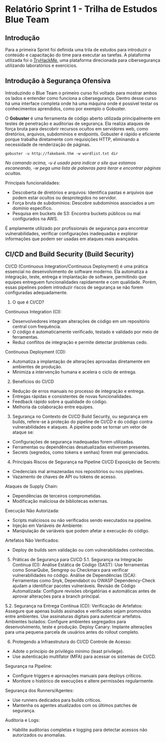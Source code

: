 # Relatório Sprint 1 - Trilha de Estudos Blue Team

## Introdução
Para a primeira Sprint foi definida uma trila de estudos para introduzir o conteúdo e capacitação do time para executar as tarefas. A plataforma utilizada foi o [TryHackMe](https://tryhackme.com/r/dashboard), uma plataforma direcionada para cibersegurança utilizando laboratórios e exercícios. 

## Introdução à Segurança Ofensiva

Introduzindo o Blue Team o primeiro curso foi voltado para mostrar ambos os lados e entender como funciona a cibersegurança. Dentro desse curso há uma interface completa onde há uma máquina onde é possível testar os conhecimentos aprendidos, como por exemplo o Gobuster.

O **Gobuster** é uma ferramenta de código aberto utilizada principalmente em testes de penetração e auditorias de segurança. Ela realiza ataques de força bruta para descobrir recursos ocultos em servidores web, como diretórios, arquivos, subdomínios e endpoints. Gobuster é rápido e eficiente porque trabalha diretamente com requisições HTTP, eliminando a necessidade de renderização de páginas.
```
gobuster -u http://fakebank.thm -w wordlist.txt dir
```
_No comando acima, -u é usado para indicar o site que estamos escaneando, -w pega uma lista de palavras para iterar e encontrar páginas ocultas._

Principais funcionalidades:
- Descoberta de diretórios e arquivos: Identifica pastas e arquivos que podem estar ocultos ou desprotegidos no servidor.
- Força bruta de subdomínios: Descobre subdomínios associados a um domínio específico.
- Pesquisa em buckets de S3: Encontra buckets públicos ou mal configurados na AWS.

É amplamente utilizado por profissionais de segurança para encontrar vulnerabilidades, verificar configurações inadequadas e explorar informações que podem ser usadas em ataques mais avançados.

## CI/CD and Build Security (Build Security)

CI/CD (Continuous Integration/Continuous Deployment) é uma prática essencial no desenvolvimento de software moderno. Ela automatiza a integração, teste, entrega e implantação de software, permitindo que equipes entreguem funcionalidades rapidamente e com qualidade. Porém, essas pipelines podem introduzir riscos de segurança se não forem configuradas adequadamente.

1. O que é CI/CD?

Continuous Integration (CI):
- Desenvolvedores integram alterações de código em um repositório central com frequência.
- O código é automaticamente verificado, testado e validado por meio de ferramentas.
- Reduz conflitos de integração e permite detectar problemas cedo.

Continuous Deployment (CD):
- Automatiza a implantação de alterações aprovadas diretamente em ambientes de produção.
- Minimiza a intervenção humana e acelera o ciclo de entrega.


2. Benefícios do CI/CD
- Redução de erros manuais no processo de integração e entrega.
- Entregas rápidas e consistentes de novas funcionalidades.
- Feedback rápido sobre a qualidade do código.
- Melhoria da colaboração entre equipes.
  
3. Segurança no Contexto de CI/CD
Build Security, ou segurança em builds, refere-se à proteção do pipeline de CI/CD e do código contra vulnerabilidades e ataques. A pipeline pode se tornar um vetor de ataque se:
- Configurações de segurança inadequadas forem utilizadas.
- Ferramentas ou dependências desatualizadas estiverem presentes.
- Secrets (segredos, como tokens e senhas) forem mal gerenciados.

4. Principais Riscos de Segurança na Pipeline CI/CD
Exposição de Secrets:
- Credenciais mal armazenadas nos repositórios ou nos pipelines.
- Vazamento de chaves de API ou tokens de acesso.

Ataques de Supply Chain:
- Dependências de terceiros comprometidas.
- Modificação maliciosa de bibliotecas externas.

Execução Não Autorizada:
- Scripts maliciosos ou não verificados sendo executados na pipeline.
- Injeção em Variáveis de Ambiente:
- Manipulação de variáveis que podem afetar a execução do código.

Artefatos Não Verificados:
- Deploy de builds sem validação ou com vulnerabilidades conhecidas.

5. Práticas de Segurança para CI/CD
5.1. Segurança na Integração Contínua (CI):
Análise Estática de Código (SAST): Use ferramentas como SonarQube, Semgrep ou Checkmarx para verificar vulnerabilidades no código.
Análise de Dependências (SCA): Ferramentas como Snyk, Dependabot ou OWASP Dependency-Check ajudam a identificar pacotes vulneráveis.
Revisão de Código Automatizada: Configure revisões obrigatórias e automáticas antes de aprovar alterações para a branch principal.

5.2. Segurança na Entrega Contínua (CD):
Verificação de Artefatos: Assegure que apenas builds assinados e verificados sejam promovidos entre ambientes. Use assinaturas digitais para autenticar artefatos.
Ambientes Isolados: Configure ambientes segregados para desenvolvimento, teste e produção.
Deploy Canary: Implante alterações para uma pequena parcela de usuários antes do rollout completo.

6. Protegendo a Infraestrutura do CI/CD
Controle de Acesso:
- Adote o princípio de privilégio mínimo (least privilege).
- Use autenticação multifator (MFA) para acessar os sistemas de CI/CD.

Segurança na Pipeline:
- Configure triggers e aprovações manuais para deploys críticos.
- Monitore o histórico de execuções e altere permissões regularmente.

Segurança dos Runners/Agentes:
- Use runners dedicados para builds críticos.
- Mantenha os agentes atualizados com os últimos patches de segurança.

Auditoria e Logs:
- Habilite auditorias completas e logging para detectar acessos não autorizados ou anomalias.
